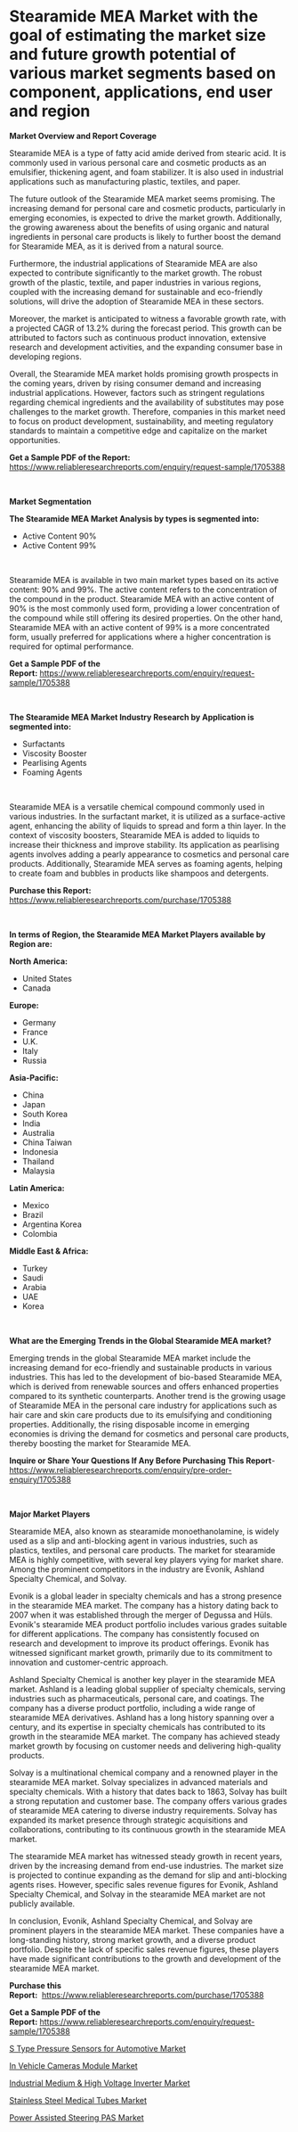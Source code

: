 <p><h1>Stearamide MEA Market with the goal of estimating the market size and future growth potential of various market segments based on component, applications, end user and region</h1></p><p><strong>Market Overview and Report Coverage</strong></p>
<p><p>Stearamide MEA is a type of fatty acid amide derived from stearic acid. It is commonly used in various personal care and cosmetic products as an emulsifier, thickening agent, and foam stabilizer. It is also used in industrial applications such as manufacturing plastic, textiles, and paper.</p><p>The future outlook of the Stearamide MEA market seems promising. The increasing demand for personal care and cosmetic products, particularly in emerging economies, is expected to drive the market growth. Additionally, the growing awareness about the benefits of using organic and natural ingredients in personal care products is likely to further boost the demand for Stearamide MEA, as it is derived from a natural source.</p><p>Furthermore, the industrial applications of Stearamide MEA are also expected to contribute significantly to the market growth. The robust growth of the plastic, textile, and paper industries in various regions, coupled with the increasing demand for sustainable and eco-friendly solutions, will drive the adoption of Stearamide MEA in these sectors.</p><p>Moreover, the market is anticipated to witness a favorable growth rate, with a projected CAGR of 13.2% during the forecast period. This growth can be attributed to factors such as continuous product innovation, extensive research and development activities, and the expanding consumer base in developing regions.</p><p>Overall, the Stearamide MEA market holds promising growth prospects in the coming years, driven by rising consumer demand and increasing industrial applications. However, factors such as stringent regulations regarding chemical ingredients and the availability of substitutes may pose challenges to the market growth. Therefore, companies in this market need to focus on product development, sustainability, and meeting regulatory standards to maintain a competitive edge and capitalize on the market opportunities.</p></p>
<p><strong>Get a Sample PDF of the Report:</strong> <a href="https://www.reliableresearchreports.com/enquiry/request-sample/1705388">https://www.reliableresearchreports.com/enquiry/request-sample/1705388</a></p>
<p>&nbsp;</p>
<p><strong>Market Segmentation</strong></p>
<p><strong>The Stearamide MEA Market Analysis by types is segmented into:</strong></p>
<p><ul><li>Active Content 90%</li><li>Active Content 99%</li></ul></p>
<p>&nbsp;</p>
<p><p>Stearamide MEA is available in two main market types based on its active content: 90% and 99%. The active content refers to the concentration of the compound in the product. Stearamide MEA with an active content of 90% is the most commonly used form, providing a lower concentration of the compound while still offering its desired properties. On the other hand, Stearamide MEA with an active content of 99% is a more concentrated form, usually preferred for applications where a higher concentration is required for optimal performance.</p></p>
<p><strong>Get a Sample PDF of the Report:</strong>&nbsp;<a href="https://www.reliableresearchreports.com/enquiry/request-sample/1705388">https://www.reliableresearchreports.com/enquiry/request-sample/1705388</a></p>
<p>&nbsp;</p>
<p><strong>The Stearamide MEA Market Industry Research by Application is segmented into:</strong></p>
<p><ul><li>Surfactants</li><li>Viscosity Booster</li><li>Pearlising Agents</li><li>Foaming Agents</li></ul></p>
<p>&nbsp;</p>
<p><p>Stearamide MEA is a versatile chemical compound commonly used in various industries. In the surfactant market, it is utilized as a surface-active agent, enhancing the ability of liquids to spread and form a thin layer. In the context of viscosity boosters, Stearamide MEA is added to liquids to increase their thickness and improve stability. Its application as pearlising agents involves adding a pearly appearance to cosmetics and personal care products. Additionally, Stearamide MEA serves as foaming agents, helping to create foam and bubbles in products like shampoos and detergents.</p></p>
<p><strong>Purchase this Report:</strong>&nbsp; <a href="https://www.reliableresearchreports.com/purchase/1705388">https://www.reliableresearchreports.com/purchase/1705388</a></p>
<p>&nbsp;</p>
<p><strong>In terms of Region, the Stearamide MEA Market Players available by Region are:</strong></p>
<p>
    <p> <strong> North America: </strong>
        <ul>
            <li>United States</li>
            <li>Canada</li>
        </ul>
        </p> 
    <p> <strong> Europe: </strong>
        <ul>
            <li>Germany</li>
            <li>France</li>
            <li>U.K.</li>
            <li>Italy</li>
            <li>Russia</li>
        </ul>
        </p> 
    <p> <strong> Asia-Pacific: </strong>
        <ul>
            <li>China</li>
            <li>Japan</li>
            <li>South Korea</li>
            <li>India</li>
            <li>Australia</li>
            <li>China Taiwan</li>
            <li>Indonesia</li>
            <li>Thailand</li>
            <li>Malaysia</li>
        </ul>
        </p> 
    <p> <strong> Latin America: </strong>
        <ul>
            <li>Mexico</li>
            <li>Brazil</li>
            <li>Argentina Korea</li>
            <li>Colombia</li>
        </ul>
        </p> 
    <p> <strong> Middle East & Africa: </strong>
        <ul>
            <li>Turkey</li>
            <li>Saudi</li>
            <li>Arabia</li>
            <li>UAE</li>
            <li>Korea</li>
        </ul>
    </p>
    </p>
<p>&nbsp;</p>
<p><strong>What are the Emerging Trends in the Global Stearamide MEA market?</strong></p>
<p><p>Emerging trends in the global Stearamide MEA market include the increasing demand for eco-friendly and sustainable products in various industries. This has led to the development of bio-based Stearamide MEA, which is derived from renewable sources and offers enhanced properties compared to its synthetic counterparts. Another trend is the growing usage of Stearamide MEA in the personal care industry for applications such as hair care and skin care products due to its emulsifying and conditioning properties. Additionally, the rising disposable income in emerging economies is driving the demand for cosmetics and personal care products, thereby boosting the market for Stearamide MEA.</p></p>
<p><strong>Inquire or Share Your Questions If Any Before Purchasing This Report</strong>- <a href="https://www.reliableresearchreports.com/enquiry/pre-order-enquiry/1705388">https://www.reliableresearchreports.com/enquiry/pre-order-enquiry/1705388</a></p>
<p>&nbsp;</p>
<p><strong>Major Market Players</strong></p>
<p><p>Stearamide MEA, also known as stearamide monoethanolamine, is widely used as a slip and anti-blocking agent in various industries, such as plastics, textiles, and personal care products. The market for stearamide MEA is highly competitive, with several key players vying for market share. Among the prominent competitors in the industry are Evonik, Ashland Specialty Chemical, and Solvay.</p><p>Evonik is a global leader in specialty chemicals and has a strong presence in the stearamide MEA market. The company has a history dating back to 2007 when it was established through the merger of Degussa and Hüls. Evonik's stearamide MEA product portfolio includes various grades suitable for different applications. The company has consistently focused on research and development to improve its product offerings. Evonik has witnessed significant market growth, primarily due to its commitment to innovation and customer-centric approach.</p><p>Ashland Specialty Chemical is another key player in the stearamide MEA market. Ashland is a leading global supplier of specialty chemicals, serving industries such as pharmaceuticals, personal care, and coatings. The company has a diverse product portfolio, including a wide range of stearamide MEA derivatives. Ashland has a long history spanning over a century, and its expertise in specialty chemicals has contributed to its growth in the stearamide MEA market. The company has achieved steady market growth by focusing on customer needs and delivering high-quality products.</p><p>Solvay is a multinational chemical company and a renowned player in the stearamide MEA market. Solvay specializes in advanced materials and specialty chemicals. With a history that dates back to 1863, Solvay has built a strong reputation and customer base. The company offers various grades of stearamide MEA catering to diverse industry requirements. Solvay has expanded its market presence through strategic acquisitions and collaborations, contributing to its continuous growth in the stearamide MEA market.</p><p>The stearamide MEA market has witnessed steady growth in recent years, driven by the increasing demand from end-use industries. The market size is projected to continue expanding as the demand for slip and anti-blocking agents rises. However, specific sales revenue figures for Evonik, Ashland Specialty Chemical, and Solvay in the stearamide MEA market are not publicly available.</p><p>In conclusion, Evonik, Ashland Specialty Chemical, and Solvay are prominent players in the stearamide MEA market. These companies have a long-standing history, strong market growth, and a diverse product portfolio. Despite the lack of specific sales revenue figures, these players have made significant contributions to the growth and development of the stearamide MEA market.</p></p>
<p><strong>Purchase this Report:</strong>&nbsp;&nbsp;<a href="https://www.reliableresearchreports.com/purchase/1705388">https://www.reliableresearchreports.com/purchase/1705388</a></p>
<p></p>
<p><strong>Get a Sample PDF of the Report:</strong>&nbsp;<a href="https://www.reliableresearchreports.com/enquiry/request-sample/1705388">https://www.reliableresearchreports.com/enquiry/request-sample/1705388</a></p>
<p><p><a href="https://www.linkedin.com/pulse/type-pressure-sensors-automotive-market-size-2023-2030-64lic/">S Type Pressure Sensors for Automotive Market</a></p><p><a href="https://www.linkedin.com/pulse/vehicle-cameras-module-market-size-share-amp-trends-analysis-00rfc/">In Vehicle Cameras Module Market</a></p><p><a href="https://medium.com/@helalkhan4512/industrial-medium-high-voltage-inverter-market-analysis-and-sze-forecasted-for-period-from-2023-24752cbd439a">Industrial Medium & High Voltage Inverter Market</a></p><p><a href="https://medium.com/@smithazim89098/stainless-steel-medical-tubes-market-comprehensive-assessment-by-type-application-and-geography-05730f9eaa1d">Stainless Steel Medical Tubes Market</a></p><p><a href="https://www.linkedin.com/pulse/power-assisted-steering-pas-market-size-2023-2030-global-ns1te/">Power Assisted Steering PAS Market</a></p></p>